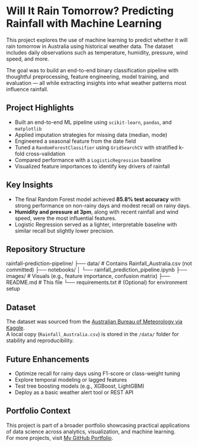 # Will It Rain Tomorrow? Predicting Rainfall with Machine Learning

This project explores the use of machine learning to predict whether it will rain tomorrow in Australia using historical weather data. The dataset includes daily observations such as temperature, humidity, pressure, wind speed, and more.

The goal was to build an end-to-end binary classification pipeline with thoughtful preprocessing, feature engineering, model training, and evaluation — all while extracting insights into what weather patterns most influence rainfall.


## Project Highlights

- Built an end-to-end ML pipeline using `scikit-learn`, `pandas`, and `matplotlib`
- Applied imputation strategies for missing data (median, mode)
- Engineered a seasonal feature from the date field
- Tuned a `RandomForestClassifier` using `GridSearchCV` with stratified k-fold cross-validation
- Compared performance with a `LogisticRegression` baseline
- Visualized feature importances to identify key drivers of rainfall


## Key Insights

- The final Random Forest model achieved **85.8% test accuracy** with strong performance on non-rainy days and modest recall on rainy days.
- **Humidity and pressure at 3pm**, along with recent rainfall and wind speed, were the most influential features.
- Logistic Regression served as a lighter, interpretable baseline with similar recall but slightly lower precision.


## Repository Structure

rainfall-prediction-pipeline/ ├── data/ # Contains Rainfall_Australia.csv (not committed) ├── notebooks/ │ └── rainfall_prediction_pipeline.ipynb ├── images/ # Visuals (e.g., feature importance, confusion matrix) ├── README.md # This file └── requirements.txt # (Optional) for environment setup


## Dataset

The dataset was sourced from the [Australian Bureau of Meteorology via Kaggle](https://www.kaggle.com/datasets/jsphyg/weather-dataset-rattle-package).  
A local copy (`Rainfall_Australia.csv`) is stored in the `/data/` folder for stability and reproducibility.


## Future Enhancements

- Optimize recall for rainy days using F1-score or class-weight tuning
- Explore temporal modeling or lagged features
- Test tree boosting models (e.g., XGBoost, LightGBM)
- Deploy as a basic weather alert tool or REST API


## Portfolio Context

This project is part of a broader portfolio showcasing practical applications of data science across analytics, visualization, and machine learning.  
For more projects, visit [My GitHub Portfolio](https://github.com/J1111-dotcom).
